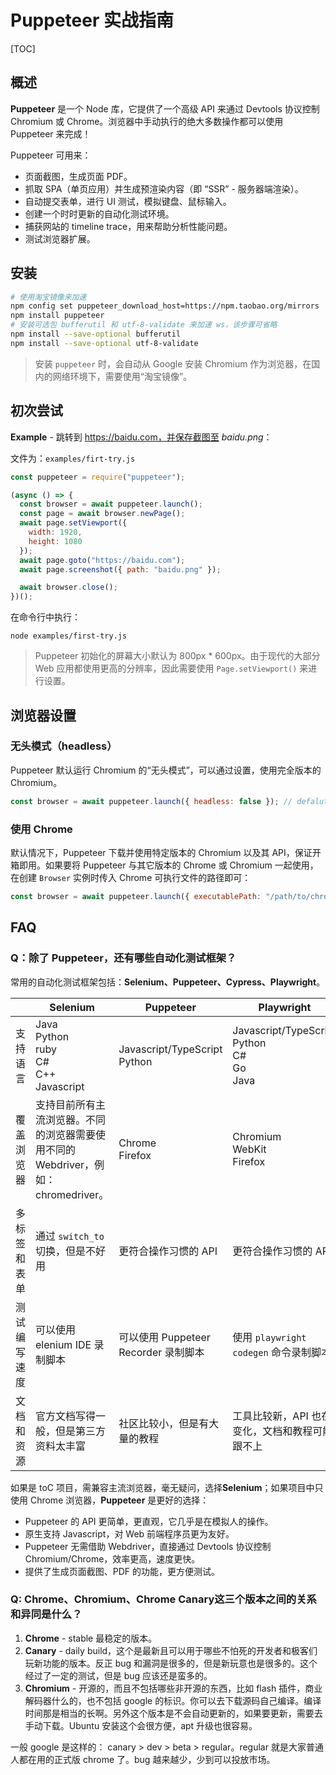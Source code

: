 # Puppeteer 实战指南

[TOC]

## 概述

**Puppeteer** 是一个 Node 库，它提供了一个高级 API 来通过 Devtools 协议控制 Chromium 或 Chrome。浏览器中手动执行的绝大多数操作都可以使用 Puppeteer 来完成！

Puppeteer 可用来：

- 页面截图，生成页面 PDF。
- 抓取 SPA（单页应用）并生成预渲染内容（即 “SSR” - 服务器端渲染）。
- 自动提交表单，进行 UI 测试，模拟键盘、鼠标输入。
- 创建一个时时更新的自动化测试环境。
- 捕获网站的 timeline trace，用来帮助分析性能问题。
- 测试浏览器扩展。



## 安装

```sh
# 使用淘宝镜像来加速
npm config set puppeteer_download_host=https://npm.taobao.org/mirrors
npm install puppeteer
# 安装可选包 bufferutil 和 utf-8-validate 来加速 ws，该步骤可省略
npm install --save-optional bufferutil
npm install --save-optional utf-8-validate
```

> 安装 `puppeteer` 时，会自动从 Google 安装 Chromium 作为浏览器，在国内的网络环境下，需要使用“淘宝镜像”。



## 初次尝试

**Example** - 跳转到 https://baidu.com，并保存截图至 *baidu.png*：

文件为：`examples/firt-try.js`

```javascript
const puppeteer = require("puppeteer");

(async () => {
  const browser = await puppeteer.launch();
  const page = await browser.newPage();
  await page.setViewport({
    width: 1920,
    height: 1080
  });
  await page.goto("https://baidu.com");
  await page.screenshot({ path: "baidu.png" });

  await browser.close();
})();
```

在命令行中执行：

```shell
node examples/first-try.js
```

> Puppeteer 初始化的屏幕大小默认为 800px * 600px。由于现代的大部分 Web 应用都使用更高的分辨率，因此需要使用 `Page.setViewport()` 来进行设置。



## 浏览器设置

### 无头模式（headless）

Puppeteer 默认运行 Chromium 的“无头模式”，可以通过设置，使用完全版本的 Chromium。

```javascript
const browser = await puppeteer.launch({ headless: false }); // defalut is true
```



### 使用 Chrome

默认情况下，Puppeteer 下载并使用特定版本的 Chromium 以及其 API，保证开箱即用。如果要将 Puppeteer 与其它版本的 Chrome 或 Chromium 一起使用，在创建 `Browser` 实例时传入 Chrome 可执行文件的路径即可：

```javascript
const browser = await puppeteer.launch({ executablePath: "/path/to/chrome" });
```



## 



## FAQ

### Q：除了 Puppeteer，还有哪些自动化测试框架？

常用的自动化测试框架包括：**Selenium、Puppeteer、Cypress、Playwright**。

|              | Selenium                                                     | Puppeteer                            | Playwright                                          | Cypress                                |
| ------------ | ------------------------------------------------------------ | ------------------------------------ | --------------------------------------------------- | -------------------------------------- |
| 支持语言     | Java<br>Python<br>ruby<br>C#<br>C++<br>Javascript            | Javascript/TypeScript<br>Python      | Javascript/TypeScript<br>Python<br>C#<br>Go<br>Java | Javascript/TypeScript                  |
| 覆盖浏览器   | 支持目前所有主流浏览器。不同的浏览器需要使用不同的 Webdriver，例如：chromedriver。 | Chrome<br>Firefox                    | Chromium<br>WebKit<br>Firefox                       | Chrome<br/>Firefox                     |
| 多标签和表单 | 通过 `switch_to` 切换，但是不好用                            | 更符合操作习惯的 API                 | 更符合操作习惯的 API                                | 不支持                                 |
| 测试编写速度 | 可以使用 elenium IDE 录制脚本                                | 可以使用 Puppeteer Recorder 录制脚本 | 使用 `playwright codegen` 命令录制脚本              | 不支持                                 |
| 文档和资源   | 官方文档写得一般，但是第三方资料太丰富                       | 社区比较小，但是有大量的教程         | 工具比较新，API 也在变化，文档和教程可能跟不上      | 官方文档写得很好，社区很小，但是很活跃 |

如果是 toC 项目，需兼容主流浏览器，毫无疑问，选择**Selenium**；如果项目中只使用 Chrome 浏览器，**Puppeteer** 是更好的选择：

- Puppeteer 的 API 更简单，更直观，它几乎是在模拟人的操作。
- 原生支持 Javascript，对 Web 前端程序员更为友好。
- Puppeteer 无需借助 Webdriver，直接通过 Devtools 协议控制 Chromium/Chrome，效率更高，速度更快。
- 提供了生成页面截图、PDF 的功能，更方便测试。



### Q: Chrome、Chromium、Chrome Canary这三个版本之间的关系和异同是什么？

1. **Chrome** - stable 最稳定的版本。
2. **Canary** - daily build，这个是最新且可以用于哪些不怕死的开发者和极客们玩新功能的版本。反正 bug 和漏洞是很多的，但是新玩意也是很多的。这个经过了一定的测试，但是 bug 应该还是蛮多的。
3. **Chromium** - 开源的，而且不包括哪些非开源的东西，比如 flash 插件，商业解码器什么的，也不包括 google 的标识。你可以去下载源码自己编译。编译时间那是相当的长啊。另外这个版本是不会自动更新的，如果要更新，需要去手动下载。Ubuntu 安装这个会很方便，apt 升级也很容易。

一般 google 是这样的： canary > dev > beta > regular。regular 就是大家普通人都在用的正式版 chrome 了。bug 越来越少，少到可以投放市场。

